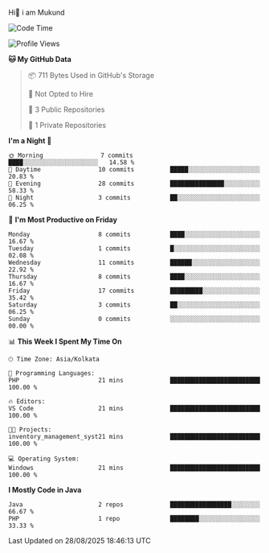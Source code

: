   Hi👋 i am Mukund
<!--
**MukundAkabari/MukundAkabari** is a ✨ _special_ ✨ repository because its `README.md` (this file) appears on your GitHub profile.

Here are some ideas to get you started:

- 🔭 I’m currently working Java
- 🌱 I’m currently learning Sping booy ,Java  ...

<!--START_SECTION:waka-->
![Code Time](http://img.shields.io/badge/Code%20Time-55%20hrs%2049%20mins-blue)

![Profile Views](http://img.shields.io/badge/Profile%20Views-7-blue)

**🐱 My GitHub Data** 

> 📦 711 Bytes Used in GitHub's Storage 
 > 
> 🚫 Not Opted to Hire
 > 
> 📜 3 Public Repositories 
 > 
> 🔑 1 Private Repositories 
 > 
**I'm a Night 🦉** 

```text
🌞 Morning                7 commits           ████░░░░░░░░░░░░░░░░░░░░░   14.58 % 
🌆 Daytime                10 commits          █████░░░░░░░░░░░░░░░░░░░░   20.83 % 
🌃 Evening                28 commits          ███████████████░░░░░░░░░░   58.33 % 
🌙 Night                  3 commits           ██░░░░░░░░░░░░░░░░░░░░░░░   06.25 % 
```
📅 **I'm Most Productive on Friday** 

```text
Monday                   8 commits           ████░░░░░░░░░░░░░░░░░░░░░   16.67 % 
Tuesday                  1 commits           █░░░░░░░░░░░░░░░░░░░░░░░░   02.08 % 
Wednesday                11 commits          ██████░░░░░░░░░░░░░░░░░░░   22.92 % 
Thursday                 8 commits           ████░░░░░░░░░░░░░░░░░░░░░   16.67 % 
Friday                   17 commits          █████████░░░░░░░░░░░░░░░░   35.42 % 
Saturday                 3 commits           ██░░░░░░░░░░░░░░░░░░░░░░░   06.25 % 
Sunday                   0 commits           ░░░░░░░░░░░░░░░░░░░░░░░░░   00.00 % 
```


📊 **This Week I Spent My Time On** 

```text
🕑︎ Time Zone: Asia/Kolkata

💬 Programming Languages: 
PHP                      21 mins             █████████████████████████   100.00 % 

🔥 Editors: 
VS Code                  21 mins             █████████████████████████   100.00 % 

🐱‍💻 Projects: 
inventory_management_syst21 mins             █████████████████████████   100.00 % 

💻 Operating System: 
Windows                  21 mins             █████████████████████████   100.00 % 
```

**I Mostly Code in Java** 

```text
Java                     2 repos             █████████████████░░░░░░░░   66.67 % 
PHP                      1 repo              ████████░░░░░░░░░░░░░░░░░   33.33 % 
```




 Last Updated on 28/08/2025 18:46:13 UTC
<!--END_SECTION:waka-->
